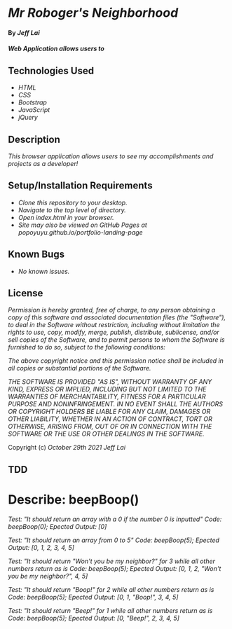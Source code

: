 # _Mr Roboger's Neighborhood_

#### By _**Jeff Lai**_

#### _Web Application allows users to_

## Technologies Used

* _HTML_
* _CSS_
* _Bootstrap_
* _JavaScript_
* _jQuery_

## Description

_This browser application allows users to see my accomplishments and projects as a developer!_

## Setup/Installation Requirements

* _Clone this repository to your desktop._
* _Navigate to the top level of directory._
* _Open index.html in your browser._
* _Site may also be viewed on GitHub Pages at popoyuyu.github.io/portfolio-landing-page_



## Known Bugs

* _No known issues._

## License

_Permission is hereby granted, free of charge, to any person obtaining a copy
of this software and associated documentation files (the "Software"), to deal
in the Software without restriction, including without limitation the rights
to use, copy, modify, merge, publish, distribute, sublicense, and/or sell
copies of the Software, and to permit persons to whom the Software is
furnished to do so, subject to the following conditions:_

_The above copyright notice and this permission notice shall be included in all
copies or substantial portions of the Software._

_THE SOFTWARE IS PROVIDED "AS IS", WITHOUT WARRANTY OF ANY KIND, EXPRESS OR
IMPLIED, INCLUDING BUT NOT LIMITED TO THE WARRANTIES OF MERCHANTABILITY,
FITNESS FOR A PARTICULAR PURPOSE AND NONINFRINGEMENT. IN NO EVENT SHALL THE
AUTHORS OR COPYRIGHT HOLDERS BE LIABLE FOR ANY CLAIM, DAMAGES OR OTHER
LIABILITY, WHETHER IN AN ACTION OF CONTRACT, TORT OR OTHERWISE, ARISING FROM,
OUT OF OR IN CONNECTION WITH THE SOFTWARE OR THE USE OR OTHER DEALINGS IN THE
SOFTWARE._


Copyright (c) _October 29th 2021_ _Jeff Lai_

## TDD

# Describe: beepBoop()

_Test: "It should return an array with a 0 if the number 0 is inputted"_
_Code: beepBoop(0);_
_Epected Output: [0]_

_Test: "It should return an array from 0 to 5"_
_Code: beepBoop(5);_
_Epected Output: [0, 1, 2, 3, 4, 5]_

_Test: "It should return "Won't you be my neighbor?" for 3 while all other numbers return as is_
_Code: beepBoop(5);_
_Epected Output: [0, 1, 2, "Won't you be my neighbor?", 4, 5]_

_Test: "It should return "Boop!" for 2 while all other numbers return as is_
_Code: beepBoop(5);_
_Epected Output: [0, 1, "Boop!", 3, 4, 5]_

_Test: "It should return "Beep!" for 1 while all other numbers return as is_
_Code: beepBoop(5);_
_Epected Output: [0, "Beep!", 2, 3, 4, 5]_